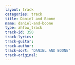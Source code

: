 ```yaml
---
layout: track
categories: track
title: Daniel and Boone
name: daniel-and-boone
type: ahfow_track
track-id: 350
track-lyrics: 
track-guitar: 
track-author: 
track-sort: "DANIEL AND BOONE"
track-original: 
---
```

